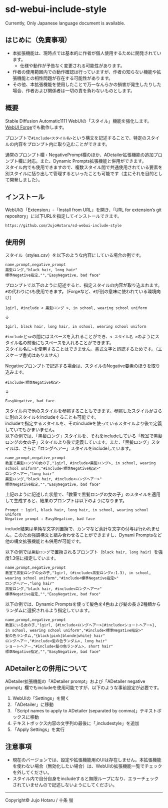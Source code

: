 # sd-webui-include-style

Currently, Only Japanese language document is available.

## はじめに（免責事項）

- 本拡張機能は、現時点では基本的に作者が個人使用するために開発されています。
  - 仕様や動作が予告なく変更される可能性があります。
- 作者の使用範囲内での動作確認は行っていますが、作者の知らない機能や拡張機能との相性問題が存在する可能性があります。
- その他、本拡張機能を使用したことで万一なんらかの損害が発生したりした場合、作者および関係者は一切の責を負わないものとします。

## 概要

Stable Diffusion Automatic1111 WebUIの「スタイル」機能を強化します。[WebUI Forge](https://github.com/lllyasviel/stable-diffusion-webui-forge)でも動作します。

プロンプトで`#include<スタイル名>`という構文を記述することで、特定のスタイルの内容をプロンプト内に取り込むことができます。

通常のプロンプト欄・NegativePrompt欄のほか、ADetailer拡張機能の追加プロンプト欄に対応。また、Dynamic Prompts拡張機能と併用ができます。  
スタイル内でも使用できますので、複数スタイル間で共通使用されている要素を別スタイルに括り出して管理するといったことも可能です（主にそれを目的として開発しました）。

## インストール

WebUIの「Extension」-「Install from URL」を開き、「URL for extension’s git repository」に以下URLを指定してインストールできます。

```
https://github.com/JujoHotaru/sd-webui-include-style
```

## 使用例

スタイル（styles.csv）を以下のような内容にしている場合の例です。

```csv
name,prompt,negative_prompt
黒髪ロング,"black hair, long hair"
標準Negative指定,"","EasyNegative, bad face"
```

プロンプトで以下のように記述すると、指定スタイルの内容が取り込まれます。  
`#`の代わりに`$`も使用できます。（Forgeなど、`#`が別の意味に使われている環境向け）

```
1girl, #include < 黒髪ロング >, in school, wearing school uniform
```
↓
```
1girl, black hair, long hair, in school, wearing school uniform
```

`#include`と`<>`の間にはスペースを入れることができ、`< スタイル名 >`のようにスタイル名の前後にもスペースを入れることができます。  
スタイル名に`>`を使用することはできません。書式文字と誤認するためです。（エスケープ書式はありません）

Negativeプロンプトで記述する場合は、スタイルのNegative要素のほうを取り込みます。  

```
#include<標準Negative指定>
```
↓
```
EasyNegative, bad face
```

スタイル内で他のスタイルを参照することもできます。参照したスタイルがさらに別のスタイルをincludeすることも可能です。  
includeで指定するスタイルを、そのincludeを使っているスタイルより後で定義していてもかまいません。  
以下の例では、「黒髪ロング」スタイルを、それをincludeしている「教室で黒髪ロングの女の子」スタイルより後で定義しています。また、「黒髪ロング」スタイルは、さらに「ロングヘアー」スタイルをincludeしています。

```csv
name,prompt,negative_prompt
教室で黒髪ロングの女の子,"1girl, #include<黒髪ロング>, in school, wearing school uniform","#include<標準Negative指定>"
ロングヘアー,"long hair"
黒髪ロング,"black hair, #include<ロングヘアー>"
標準Negative指定,"","EasyNegative, bad face"
```

上記のように記述した状態で、「教室で黒髪ロングの女の子」のスタイルを適用して生成すると、結果のプロンプトは以下のようになります。

```
Prompt : 1girl, black hair, long hair, in school, wearing school uniform
Negative prompt : EasyNegative, bad face
```

include結果は単純な文字列置換で、カンマなど余計な文字の付与は行われません。このため強調構文と組み合わせることができますし、Dynami Promptsなど他の構文拡張機能とも併用が可能です。

以下の例では`黒髪ロング`で置換されるプロンプト（`black hair, long hair`）を強度1.3倍に指定しています。

```csv
name,prompt,negative_prompt
教室で黒髪ロングの女の子,"1girl, (#include<黒髪ロング>:1.3), in school, wearing school uniform","#include<標準Negative指定>"
ロングヘアー,"long hair"
黒髪ロング,"black hair, #include<ロングヘアー>"
標準Negative指定,"","EasyNegative, bad face"
```

以下の例では、Dynamic Promptsを使って髪色を4色および髪の長さ2種類からランダムに選択されるよう指定しています。

```
name,prompt,negative_prompt
教室にいる女の子,"1girl, {#include<ロングヘアー>|#include<ショートヘアー>}, in school, wearing school uniform","#include<標準Negative指定>"
髪の色ランダム,"{black|pink|blonde|white} hair"
ロングヘアー,"#include<髪の色ランダム>, long hair"
ショートヘアー,"#include<髪の色ランダム>, short hair"
標準Negative指定,"","EasyNegative, bad face"
```

## ADetailerとの併用について

ADetailer拡張機能の「ADetailer prompt」および「ADetailer negative prompt」欄でもincludeを使用可能ですが、以下のような事前設定が必要です。

1. WebUIの「Settings」を開く
2. 「ADetailer」に移動
3. 「Script names to apply to ADetailer (separated by comma)」テキストボックスに移動
4. テキストボックス内容の文字列の最後に「,includestyle」を追加
5. 「Apply Settings」を実行

## 注意事項

- 現在のバージョンでは、設定や拡張機能用のUIは存在しません。本拡張機能を使わない場合（無効化したい場合）は、WebUIの拡張機能一覧でチェックを外してください。
- スタイル内で自分自身をincludeすると無限ループになり、エラーチェックされていませんので記述しないようにしてください。

---

Copyright© Jujo Hotaru / 十条 蛍
